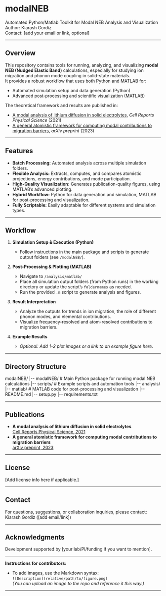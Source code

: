 # modalNEB

Automated Python/Matlab Toolkit for Modal NEB Analysis and Visualization  
Author: Kiarash Gordiz  
Contact: [add your email or link, optional]

---

## Overview

This repository contains tools for running, analyzing, and visualizing **modal NEB (Nudged Elastic Band)** calculations, especially for studying ion migration and phonon mode coupling in solid-state materials.  
It provides a robust workflow that uses both Python and MATLAB for:

- Automated simulation setup and data generation (Python)
- Advanced post-processing and scientific visualization (MATLAB)

The theoretical framework and results are published in:

- [A modal analysis of lithium diffusion in solid electrolytes](https://www.sciencedirect.com/science/article/pii/S2666386421001260), *Cell Reports Physical Science* (2021)
- [A general atomistic framework for computing modal contributions to migration barriers](https://arxiv.org/abs/2305.01632), *arXiv preprint* (2023)

---

## Features

- **Batch Processing:** Automated analysis across multiple simulation folders.
- **Flexible Analysis:** Extracts, computes, and compares atomistic projections, energy contributions, and mode participation.
- **High-Quality Visualization:** Generates publication-quality figures, using MATLAB’s advanced plotting.
- **Hybrid Workflow:** Python for data generation and simulation, MATLAB for post-processing and visualization.
- **Fully Scriptable:** Easily adaptable for different systems and simulation types.

---

## Workflow

1. **Simulation Setup & Execution (Python)**
   - Follow instructions in the main package and scripts to generate output folders (see `/modalNEB/`).

2. **Post-Processing & Plotting (MATLAB)**
   - Navigate to `/analysis/matlab/`
   - Place all simulation output folders (from Python runs) in the working directory or update the script’s `foldernames` as needed.
   - Run the provided `.m` script to generate analysis and figures.

3. **Result Interpretation**
   - Analyze the outputs for trends in ion migration, the role of different phonon modes, and elemental contributions.
   - Visualize frequency-resolved and atom-resolved contributions to migration barriers.

4. **Example Results**
   - *Optional: Add 1–2 plot images or a link to an example figure here.*

---

## Directory Structure

modalNEB/
|-- modalNEB/ # Main Python package for running modal NEB calculations
|-- scripts/ # Example scripts and automation tools
|-- analysis/
|-- matlab/ # MATLAB code for post-processing and visualization
|-- README.md
|-- setup.py
|-- requirements.txt


---

## Publications

- **A modal analysis of lithium diffusion in solid electrolytes**  
  [Cell Reports Physical Science, 2021](https://www.sciencedirect.com/science/article/pii/S2666386421001260)
- **A general atomistic framework for computing modal contributions to migration barriers**  
  [arXiv preprint, 2023](https://arxiv.org/abs/2305.01632)

---

## License

[Add license info here if applicable.]

---

## Contact

For questions, suggestions, or collaboration inquiries, please contact:  
Kiarash Gordiz ([add email/link])

---

## Acknowledgments

Development supported by [your lab/PI/funding if you want to mention].

---

**Instructions for contributors:**  
- To add images, use the Markdown syntax:  
  `![Description](relative/path/to/figure.png)`  
  *(You can upload an image to the repo and reference it this way.)*

---
